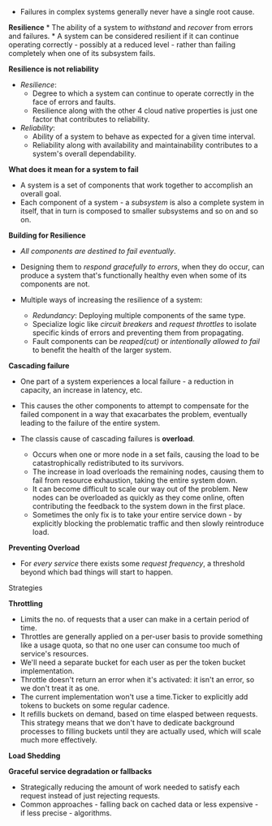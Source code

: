 * Failures in complex systems generally never have a single root cause.

**Resilience**
    * The ability of a system to *withstand* and *recover* from errors and failures.
    * A system can be considered resilient if it can continue operating correctly - possibly at a reduced level - rather than failing completely when one of its subsystem fails.

**Resilience is not reliability**
* *Resilience*: 
    * Degree to which a system can continue to operate correctly in the face of errors and faults.
    * Resilience along with the other 4 cloud native properties is just one factor that contributes to reliability.
* *Reliability*:
    * Ability of a system to behave as expected for a given time interval.
    * Reliability along with availability and maintainability contributes to a system's overall dependability.

**What does it mean for a system to fail**
* A system is a set of components that work together to accomplish an overall goal.
* Each component of a system - a *subsystem* is also a complete system in itself, that in turn is composed to smaller subsystems and so on and so on.

**Building for Resilience**
* *All components are destined to fail eventually*.
* Designing them to *respond gracefully to errors*, when they do occur, can produce a system that's functionally healthy even when some of its components are not.

* Multiple ways of increasing the resilience of a system:
    * *Redundancy*: Deploying multiple components of the same type.
    * Specialize logic like *circuit breakers* and *request throttles* to isolate specific kinds of errors and preventing them from propagating.
    * Fault components can be *reaped(cut)* or *intentionally allowed to fail* to benefit the health of the larger system.

**Cascading failure**
* One part of a system experiences a local failure - a reduction in capacity, an increase in latency, etc.
* This causes the other components to attempt to compensate for the failed component in a way that exacarbates the problem, eventually leading to the failure of the entire system.

* The classis cause of cascading failures is **overload**.
    * Occurs when one or more node in a set fails, causing the load to be catastrophically redistributed to its survivors.
    * The increase in load overloads the remaining nodes, causing them to fail from resource exhaustion, taking the entire system down.
    * It can become difficult to scale our way out of the problem. New nodes can be overloaded as quickly as they come online, often contributing the feedback to the system down in the first place.
    * Sometimes the only fix is to take your entire service down - by explicitly blocking the problematic traffic and then slowly reintroduce load.

**Preventing Overload**
* For *every service* there exists some *request frequency*, a threshold beyond which bad things will start to happen.

Strategies

**Throttling**
* Limits the no. of requests that a user can make in a certain period of time.
* Throttles are generally applied on a per-user basis to provide something like a usage quota, so that no one user can consume too much of service's resources.
* We'll need a separate bucket for each user as per the token bucket implementation.
* Throttle doesn't return an error when it's activated: it isn't an error, so we don't treat it as one.
* The current implementation won't use a time.Ticker to explicitly add tokens to buckets on some regular cadence.
* It refills buckets on demand, based on time elasped between requests. This strategy means that we don't have to dedicate background processes to filling buckets until they are actually used, which will scale much more effectively.

**Load Shedding**

**Graceful service degradation or fallbacks**
* Strategically reducing the amount of work needed to satisfy each request instead of just rejecting requests.
* Common approaches - falling back on cached data or less expensive - if less precise - algorithms.